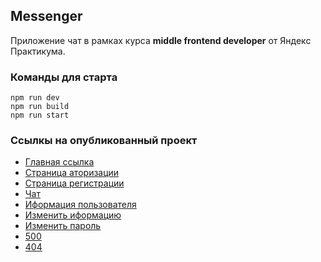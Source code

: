 ## Messenger

Приложение чат в рамках курса 
**middle frontend developer** 
от Яндекс Практикума.

### Команды для старта
    npm run dev
    npm run build
    npm run start

### Ссылкы на опубликованный проект
- [Главная ссылка](https://scintillating-raindrop-9c168b.netlify.app/)
- [Страница аторизации](https://scintillating-raindrop-9c168b.netlify.app/src/pages/sign-in-page/sign-in-page)
- [Страница регистрации](https://scintillating-raindrop-9c168b.netlify.app/src/pages/sign-out-page/sign-out-page.html)
- [Чат](https://scintillating-raindrop-9c168b.netlify.app/src/pages/chat/chat)
- [Иформация пользователя](https://scintillating-raindrop-9c168b.netlify.app/src/pages/view-user-settings/view-user-settings)
- [Изменить иформацию](https://scintillating-raindrop-9c168b.netlify.app/src/pages/change-user-information/change-user-information)
- [Изменить пароль](https://scintillating-raindrop-9c168b.netlify.app/src/pages/change-user-password/change-user-password)
- [500](https://scintillating-raindrop-9c168b.netlify.app/src/pages/500-page/500)
- [404](https://scintillating-raindrop-9c168b.netlify.app/src/pages/404-page/404)
